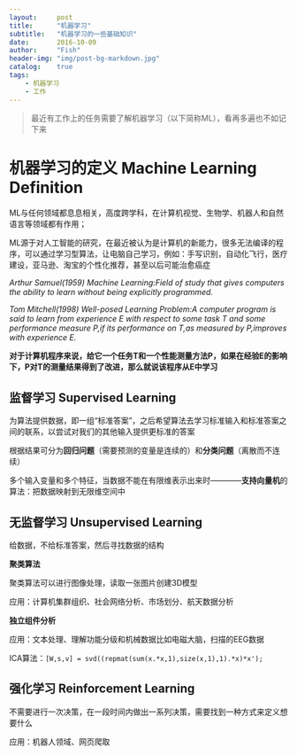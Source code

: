 ```yaml
---
layout:     post
title:      "机器学习"
subtitle:   "机器学习的一些基础知识"
date:       2016-10-09
author:     "Fish"
header-img: "img/post-bg-markdown.jpg"
catalog:    true
tags:
    - 机器学习
    - 工作
---
```


> 最近有工作上的任务需要了解机器学习（以下简称ML），看再多遍也不如记下来

# 机器学习的定义 Machine Learning Definition

ML与任何领域都息息相关，高度跨学科，在计算机视觉、生物学、机器人和自然语言等领域都有作用；

ML源于对人工智能的研究，在最近被认为是计算机的新能力，很多无法编译的程序，可以通过学习型算法，让电脑自己学习，例如：手写识别，自动化飞行，医疗建设，亚马逊、淘宝的个性化推荐，甚至以后可能治愈癌症

*Arthur Samuel(1959) Machine Learning:Field of study that gives computers the ability to learn without being explicitly programmed.*

*Tom Mitchell(1998) Well-posed Learning Problem:A computer program is said to learn from experience E with respect to some task T and some performance measure P,if its performance on T,as measured by P,improves with experience E.*

**对于计算机程序来说，给它一个任务T和一个性能测量方法P，如果在经验E的影响下，P对T的测量结果得到了改进，那么就说该程序从E中学习**

## 监督学习 Supervised Learning

为算法提供数据，即一组“标准答案”，之后希望算法去学习标准输入和标准答案之间的联系，以尝试对我们的其他输入提供更标准的答案

根据结果可分为**回归问题**（需要预测的变量是连续的）和**分类问题**（离散而不连续）

多个输入变量和多个特征，当数据不能在有限维表示出来时————**支持向量机**的算法：把数据映射到无限维空间中

## 无监督学习 Unsupervised Learning

给数据，不给标准答案，然后寻找数据的结构

**聚类算法**

聚类算法可以进行图像处理，读取一张图片创建3D模型

应用：计算机集群组织、社会网络分析、市场划分、航天数据分析

**独立组件分析**

应用：文本处理、理解功能分级和机械数据比如电磁大脑，扫描的EEG数据

ICA算法：`[W,s,v] = svd((repmat(sum(x.*x,1),size(x,1),1).*x)*x');`
	
## 强化学习 Reinforcement Learning

不需要进行一次决策，在一段时间内做出一系列决策，需要找到一种方式来定义想要什么

应用：机器人领域、网页爬取

